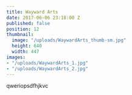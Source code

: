 ```yaml
---
title: Wayward Arts
date: 2017-06-06 23:18:00 Z
published: false
position: 12
thumbnail:
  image: "/uploads/WaywardArts_thumb-sm.jpg"
  height: 640
  width: 447
images:
- "/uploads/WaywardArts_1.jpg"
- "/uploads/WaywardArts_2.jpg"
---
```


qweriopsdfhjkvc